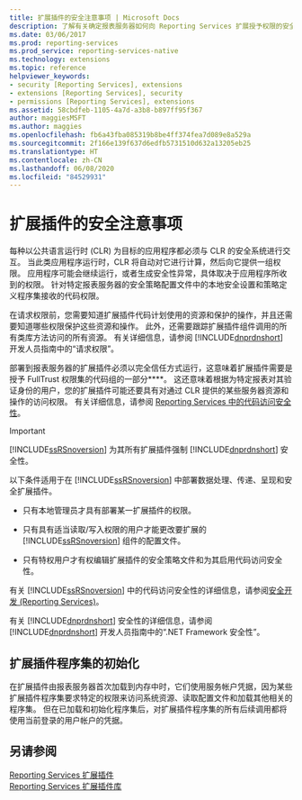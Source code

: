 ```yaml
---
title: 扩展插件的安全注意事项 | Microsoft Docs
description: 了解有关确定报表服务器如何向 Reporting Services 扩展授予权限的安全策略、条件和要求。
ms.date: 03/06/2017
ms.prod: reporting-services
ms.prod_service: reporting-services-native
ms.technology: extensions
ms.topic: reference
helpviewer_keywords:
- security [Reporting Services], extensions
- extensions [Reporting Services], security
- permissions [Reporting Services], extensions
ms.assetid: 58cbdfeb-1105-4a7d-a3b8-b897ff95f367
author: maggiesMSFT
ms.author: maggies
ms.openlocfilehash: fb6a43fba085319b8be4ff374fea7d089e8a529a
ms.sourcegitcommit: 2f166e139f637d6edfb5731510d632a13205eb25
ms.translationtype: HT
ms.contentlocale: zh-CN
ms.lasthandoff: 06/08/2020
ms.locfileid: "84529931"
---
```

# <a name="security-considerations-for-extensions"></a>扩展插件的安全注意事项
  每种以公共语言运行时 (CLR) 为目标的应用程序都必须与 CLR 的安全系统进行交互。 当此类应用程序运行时，CLR 将自动对它进行计算，然后向它提供一组权限。 应用程序可能会继续运行，或者生成安全性异常，具体取决于应用程序所收到的权限。 针对特定报表服务器的安全策略配置文件中的本地安全设置和策略定义程序集接收的代码权限。  
  
 在请求权限前，您需要知道扩展插件代码计划使用的资源和保护的操作，并且还需要知道哪些权限保护这些资源和操作。 此外，还需要跟踪扩展插件组件调用的所有类库方法访问的所有资源。 有关详细信息，请参阅 [!INCLUDE[dnprdnshort](../../includes/dnprdnshort-md.md)] 开发人员指南中的“请求权限”。  
  
 部署到报表服务器的扩展插件必须以完全信任方式运行，这意味着扩展插件需要是授予 FullTrust 权限集的代码组的一部分****。 这还意味着根据为特定报表对其验证身份的用户，您的扩展插件可能还要具有对通过 CLR 提供的某些服务器资源和操作的访问权限。 有关详细信息，请参阅 [Reporting Services 中的代码访问安全性](../../reporting-services/extensions/secure-development/code-access-security-in-reporting-services.md)。  
  
> [!IMPORTANT]  
>  [!INCLUDE[ssRSnoversion](../../includes/ssrsnoversion-md.md)] 为其所有扩展插件强制 [!INCLUDE[dnprdnshort](../../includes/dnprdnshort-md.md)] 安全性。  
  
 以下条件适用于在 [!INCLUDE[ssRSnoversion](../../includes/ssrsnoversion-md.md)] 中部署数据处理、传递、呈现和安全扩展插件。  
  
-   只有本地管理员才具有部署某一扩展插件的权限。  
  
-   只有具有适当读取/写入权限的用户才能更改要扩展的 [!INCLUDE[ssRSnoversion](../../includes/ssrsnoversion-md.md)] 组件的配置文件。  
  
-   只有特权用户才有权编辑扩展插件的安全策略文件和为其启用代码访问安全性。  
  
 有关 [!INCLUDE[ssRSnoversion](../../includes/ssrsnoversion-md.md)] 中的代码访问安全性的详细信息，请参阅[安全开发 (Reporting Services)](../../reporting-services/extensions/secure-development/secure-development-reporting-services.md)。  
  
 有关 [!INCLUDE[dnprdnshort](../../includes/dnprdnshort-md.md)] 安全性的详细信息，请参阅 [!INCLUDE[dnprdnshort](../../includes/dnprdnshort-md.md)] 开发人员指南中的“.NET Framework 安全性”。  
  
## <a name="initialization-of-extension-assemblies"></a>扩展插件程序集的初始化  
 在扩展插件由报表服务器首次加载到内存中时，它们使用服务帐户凭据，因为某些扩展插件程序集要求特定的权限来访问系统资源、读取配置文件和加载其他相关的程序集。 但在已加载和初始化程序集后，对扩展插件程序集的所有后续调用都将使用当前登录的用户帐户的凭据。  
  
## <a name="see-also"></a>另请参阅  
 [Reporting Services 扩展插件](../../reporting-services/extensions/reporting-services-extensions.md)   
 [Reporting Services 扩展插件库](../../reporting-services/extensions/reporting-services-extension-library.md)  
  
  
